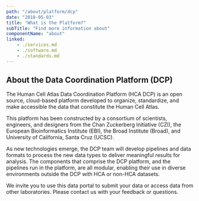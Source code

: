 ```yaml
---
path: "/about/platform/dcp"
date: "2018-05-03"
title: "What is the Platform?"
subTitle: "Find more information about"
componentName: "about"
linked:
    - ./services.md
    - ./software.md
    - ./standards.md
---
```


## About the Data Coordination Platform (DCP)

The Human Cell Atlas Data Coordination Platform (HCA DCP) is an open source, cloud-based platform developed to organize, standardize, and make accessible the data that constitute the Human Cell Atlas.

This platform has been constructed by a consortium of scientists, engineers, and designers from the Chan Zuckerberg Initiative (CZI), the European Bioinformatics Institute (EBI), the Broad Institute (Broad), and University of California, Santa Cruz (UCSC). 

As new technologies emerge, the DCP team will develop pipelines and data formats to process the new data types to deliver meaningful results for analysis. The components that comprise the DCP platform, and the  pipelines run in the platform, are all modular, enabling their use in diverse environments outside the DCP with HCA or non-HCA datasets.

We invite you to use this data portal to submit your data or access data from other laboratories. Please contact us with your feedback or questions.
